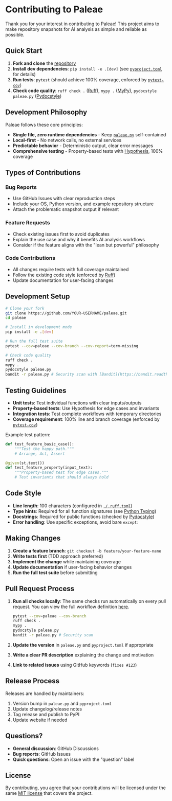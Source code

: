 # Contributing to Paleae

Thank you for your interest in contributing to Paleae! This project aims to make repository snapshots for AI analysis as simple and reliable as possible.

## Quick Start

1. **Fork and clone** the [repository](https://github.com/PaulTiffany/paleae)
2. **Install dev dependencies**: `pip install -e .[dev]` (see [`pyproject.toml`](./pyproject.toml) for details)
3. **Run tests**: `pytest` (should achieve 100% coverage, enforced by [`pytest-cov`](https://pytest-cov.readthedocs.io/))
4. **Check code quality**: `ruff check .` ([Ruff](https://docs.astral.sh/ruff/)), `mypy .` ([MyPy](https://mypy.readthedocs.io/)), `pydocstyle paleae.py` ([Pydocstyle](https://pydocstyle.readthedocs.io/))

## Development Philosophy

Paleae follows these core principles:

- **Single file, zero runtime dependencies** - Keep [`paleae.py`](./paleae.py) self-contained
- **Local-first** - No network calls, no external services
- **Predictable behavior** - Deterministic output, clear error messages
- **Comprehensive testing** - Property-based tests with [Hypothesis](https://hypothesis.readthedocs.io/), 100% coverage

## Types of Contributions

### Bug Reports
- Use GitHub Issues with clear reproduction steps
- Include your OS, Python version, and example repository structure
- Attach the problematic snapshot output if relevant

### Feature Requests
- Check existing issues first to avoid duplicates
- Explain the use case and why it benefits AI analysis workflows
- Consider if the feature aligns with the "lean but powerful" philosophy

### Code Contributions
- All changes require tests with full coverage maintained
- Follow the existing code style (enforced by [Ruff](https://docs.astral.sh/ruff/))
- Update documentation for user-facing changes

## Development Setup

```bash
# Clone your fork
git clone https://github.com/YOUR-USERNAME/paleae.git
cd paleae

# Install in development mode
pip install -e .[dev]

# Run the full test suite
pytest --cov=paleae --cov-branch --cov-report=term-missing

# Check code quality
ruff check .
mypy .
pydocstyle paleae.py
bandit -r paleae.py # Security scan with [Bandit](https://bandit.readthedocs.io/)
```

## Testing Guidelines

- **Unit tests**: Test individual functions with clear inputs/outputs
- **Property-based tests**: Use Hypothesis for edge cases and invariants
- **Integration tests**: Test complete workflows with temporary directories
- **Coverage requirement**: 100% line and branch coverage (enforced by [`pytest-cov`](https://pytest-cov.readthedocs.io/))

Example test pattern:
```python
def test_feature_basic_case():
    """Test the happy path."""
    # Arrange, Act, Assert

@given(st.text())
def test_feature_property(input_text):
    """Property-based test for edge cases."""
    # Test invariants that should always hold
```

## Code Style

- **Line length**: 100 characters (configured in [`./.ruff.toml`](./.ruff.toml))
- **Type hints**: Required for all function signatures (see [Python Typing](https://docs.python.org/3/library/typing.html))
- **Docstrings**: Required for public functions (checked by [Pydocstyle](https://pydocstyle.readthedocs.io/))
- **Error handling**: Use specific exceptions, avoid bare `except:`

## Making Changes

1. **Create a feature branch**: `git checkout -b feature/your-feature-name`
2. **Write tests first** (TDD approach preferred)
3. **Implement the change** while maintaining coverage
4. **Update documentation** if user-facing behavior changes
5. **Run the full test suite** before submitting

## Pull Request Process

1. **Run all checks locally**: The same checks run automatically on every pull request. You can view the full workflow definition [here](.github/workflows/ci.yml).
   ```bash
   pytest --cov=paleae --cov-branch
   ruff check .
   mypy .
   pydocstyle paleae.py
   bandit -r paleae.py # Security scan
   ```

2. **Update the version** in `paleae.py` and `pyproject.toml` if appropriate
3. **Write a clear PR description** explaining the change and motivation
4. **Link to related issues** using GitHub keywords (`fixes #123`)

## Release Process

Releases are handled by maintainers:
1. Version bump in `paleae.py` and `pyproject.toml`
2. Update changelog/release notes
3. Tag release and publish to PyPI
4. Update website if needed

## Questions?

- **General discussion**: GitHub Discussions
- **Bug reports**: GitHub Issues  
- **Quick questions**: Open an issue with the "question" label

## License

By contributing, you agree that your contributions will be licensed under the same [MIT license](./LICENSE) that covers the project.
